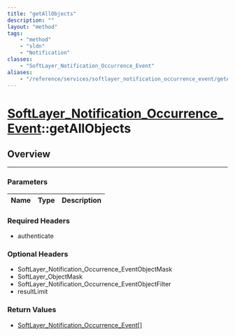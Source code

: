 ```yaml
---
title: "getAllObjects"
description: ""
layout: "method"
tags:
    - "method"
    - "sldn"
    - "Notification"
classes:
    - "SoftLayer_Notification_Occurrence_Event"
aliases:
    - "/reference/services/softlayer_notification_occurrence_event/getAllObjects"
---
```

# [SoftLayer_Notification_Occurrence_Event](/reference/services/SoftLayer_Notification_Occurrence_Event)::getAllObjects





## Overview 


-----

### Parameters 
|Name | Type | Description |
| --- | --- | --- |


### Required Headers
* authenticate


### Optional Headers
* SoftLayer_Notification_Occurrence_EventObjectMask
* SoftLayer_ObjectMask
* SoftLayer_Notification_Occurrence_EventObjectFilter
* resultLimit

### Return Values
* <a href='/reference/datatypes/SoftLayer_Notification_Occurrence_Event'>SoftLayer_Notification_Occurrence_Event[] </a>




